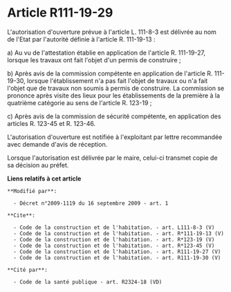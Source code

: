 # Article R111-19-29

L'autorisation d'ouverture prévue à l'article L. 111-8-3 est délivrée au nom de l'Etat par l'autorité définie à l'article R.
111-19-13 : 

a) Au vu de l'attestation établie en application de l'article R. 111-19-27, lorsque les travaux ont fait l'objet d'un permis
de construire ; 

b) Après avis de la commission compétente en application de l'article R. 111-19-30, lorsque l'établissement n'a pas fait
l'objet de travaux ou n'a fait l'objet que de travaux non soumis à permis de construire. La commission se prononce après
visite des lieux pour les établissements de la première à la quatrième catégorie au sens de l'article R. 123-19 ; 

c) Après avis de la commission de sécurité compétente, en application des articles R. 123-45 et R. 123-46.

L'autorisation d'ouverture est notifiée à l'exploitant par lettre recommandée avec demande d'avis de réception. 

Lorsque l'autorisation est délivrée par le maire, celui-ci transmet copie de sa décision au préfet.

**Liens relatifs à cet article**

	**Modifié par**:

	  - Décret n°2009-1119 du 16 septembre 2009 - art. 1

	**Cite**:

	  - Code de la construction et de l'habitation. - art. L111-8-3 (V)
	  - Code de la construction et de l'habitation. - art. R*111-19-13 (V)
	  - Code de la construction et de l'habitation. - art. R*123-19 (V)
	  - Code de la construction et de l'habitation. - art. R*123-45 (V)
	  - Code de la construction et de l'habitation. - art. R111-19-27 (V)
	  - Code de la construction et de l'habitation. - art. R111-19-30 (V)

	**Cité par**:

	  - Code de la santé publique - art. R2324-18 (VD)
